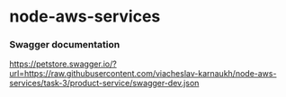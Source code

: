 # node-aws-services

### Swagger documentation
https://petstore.swagger.io/?url=https://raw.githubusercontent.com/viacheslav-karnaukh/node-aws-services/task-3/product-service/swagger-dev.json
